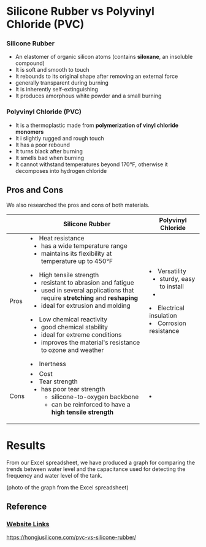 # Silicone Rubber vs Polyvinyl Chloride (PVC)
### Silicone Rubber
- An elastomer of organic silicon atoms (contains **siloxane**, an insoluble compound)
- It is soft and smooth to touch
- It rebounds to its original shape after removing an external force
- generally transparent during burning
- It is inherently self-extinguishing
- It produces amorphous white powder and a small burning

### Polyvinyl Chloride (PVC)
- It is a thermoplastic made from **polymerization of vinyl chloride monomers**
- It i slightly rugged and rough touch
- It has a poor rebound
- It turns black after burning
- It smells bad when burning
- It cannot withstand temperatures beyond 170&deg;F, otherwise it decomposes into hydrogen chloride

## Pros and Cons
We also researched the pros and cons of both materials.

| | Silicone Rubber | Polyvinyl Chloride |
| --- | --- | --- |
| Pros | <li> Heat resistance <ul><li> has a wide temperature range <li> maintains its flexibility at temperature up to 450&deg;F </li></ul></li></ul> <li> High tensile strength <ul><li> resistant to abrasion and fatigue <li> used in several applications that require **stretching** and **reshaping** <li> ideal for extrusion and molding </li></ul> <li> Low chemical reactivity <ul><li> good chemical stability </li> <li> ideal for extreme conditions </li> <li> improves the material's resistance to ozone and weather </li></ul> <li> Inertness | <li> Versatility <ul><li> sturdy, easy to install <li>  </li></ul> <li> Electrical insulation <li> Corrosion resistance </li> |
| Cons | <li> Cost <li> Tear strength <ul><li> has poor tear strength <ul><li> silicone-to-oxygen backbone <li> can be reinforced to have a **high tensile strength** </li></ul> | <li> |

# Results
From  our Excel spreadsheet, we have produced a graph for comparing the trends between water level and the capacitance used for detecting the frequency and water level of the tank.

(photo of the graph from the Excel spreadsheet)

## Reference
### <u> Website Links </u>

https://hongjusilicone.com/pvc-vs-silicone-rubber/



